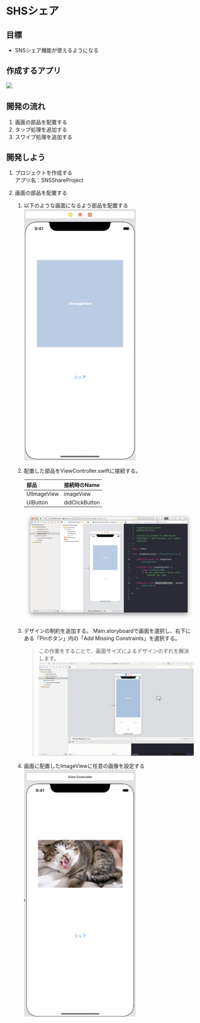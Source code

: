 # SHSシェア  

## 目標
- SNSシェア機能が使えるようになる

## 作成するアプリ
<img src="./img/UserDefaultProject02.gif" width="300px">

## 開発の流れ
1. 画面の部品を配置する
2. タップ処理を追加する
3. スワイプ処理を追加する

## 開発しよう
1. プロジェクトを作成する  
  アプリ名：SNSShareProject

2. 画面の部品を配置する
    1. 以下のような画面になるよう部品を配置する  
        <img src="./img/SNSShareUI.png" width="300px">
  
    2. 配置した部品をViewController.swiftに接続する。
    
        |部品|接続時のName|
        |---|---|
        |UIImageView|imageView|
        |UIButton|didClickButton|

        ![Swiftロゴ](./img/connect_sns.png)

    3. デザインの制約を追加する。
        Main.storyboardで画面を選択し、右下にある「Pinボタン」内の「Add Missing Constraints」を選択する。
        > この作業をすることで、画面サイズによるデザインのずれを解決します。
        ![Swiftロゴ](./img/add_containts.gif)

    4. 画面に配置したImageViewに任意の画像を設定する
        <img src="./img/place_image.png" width="300px">

